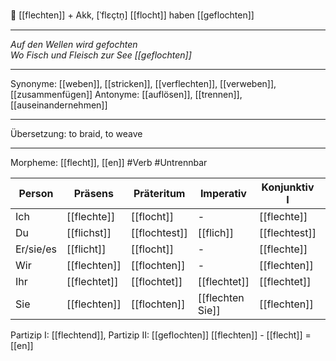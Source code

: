🤲 [[flechten]] + Akk, [ˈflɛçtn̩]
[[flocht]]
haben [[geflochten]]

---

_Auf den Wellen wird gefochten_  
_Wo Fisch und Fleisch zur See [[geflochten]]_

---

Synonyme: [[weben]], [[stricken]], [[verflechten]], [[verweben]], [[zusammenfügen]]
Antonyme: [[auflösen]], [[trennen]], [[auseinandernehmen]]

---

Übersetzung: to braid, to weave

---

Morpheme: [[flecht]], [[en]]
#Verb #Untrennbar

| Person    | Präsens      | Präteritum    | Imperativ        | Konjunktiv I  | Konjunktiv II |
| --------- | ------------ | ------------- | ---------------- | ------------- | ------------- |
| Ich       | [[flechte]]  | [[flocht]]    | -                | [[flechte]]   | [[flöchte]]   |
| Du        | [[flichst]]  | [[flochtest]] | [[flich]]        | [[flechtest]] | [[flöchtest]] |
| Er/sie/es | [[flicht]]   | [[flocht]]    | -                | [[flechte]]   | [[flöchte]]   |
| Wir       | [[flechten]] | [[flochten]]  | -                | [[flechten]]  | [[flöchten]]  |
| Ihr       | [[flechtet]] | [[flochtet]]  | [[flechtet]]     | [[flechtet]]  | [[flöchtet]]  |
| Sie       | [[flechten]] | [[flochten]]  | [[flechten Sie]] | [[flechten]]  | [[flöchten]]  |

Partizip I: [[flechtend]], Partizip II: [[geflochten]]
[[flechten]] - [[flecht]] = [[en]]
